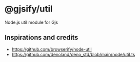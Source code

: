 # @gjsify/util

Node.js util module for Gjs
## Inspirations and credits
 * https://github.com/browserify/node-util
 * https://github.com/denoland/deno_std/blob/main/node/util.ts